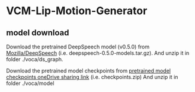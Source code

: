 # VCM-Lip-Motion-Generator

## model download 
Download the pretrained DeepSpeech model (v0.5.0) from [Mozilla/DeepSpeech](https://github.com/mozilla/DeepSpeech/releases/download/v0.5.0/deepspeech-0.5.0-models.tar.gz) (i.e. deepspeech-0.5.0-models.tar.gz).
And unzip it in folder ./voca/ds_graph.

Download the pretrained model checkpoints from [pretrained model checkpoints oneDrive sharing link](https://connecthkuhk-my.sharepoint.com/:u:/g/personal/ljt2021_connect_hku_hk/Eci3joLLQjhHghxLkG45lXQBVphilHSH9_0v9wJZNzBjXg?e=RKa4ip) (i.e. checkpoints.zip)
And unzip it in folder ./voca/model
